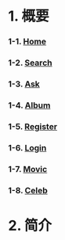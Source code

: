 # 1. 概要

### 1-1. **[Home](./Home.md)**
### 1-2. **[Search](./Search.md)**
### 1-3. **[Ask](./Ask.md)**
### 1-4. **[Album](./Album.md)**
### 1-5. **[Register](./Register.md)**
### 1-6. **[Login](./Login.md)**
### 1-7. **[Movic](./Movic.md)**
### 1-8. **[Celeb](./Celeb.md)**

# 2. 简介


